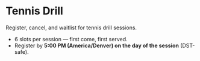 # Tennis Drill

Register, cancel, and waitlist for tennis drill sessions.

- 6 slots per session — first come, first served.
- Register by **5:00 PM (America/Denver) on the day of the session** (DST-safe).
